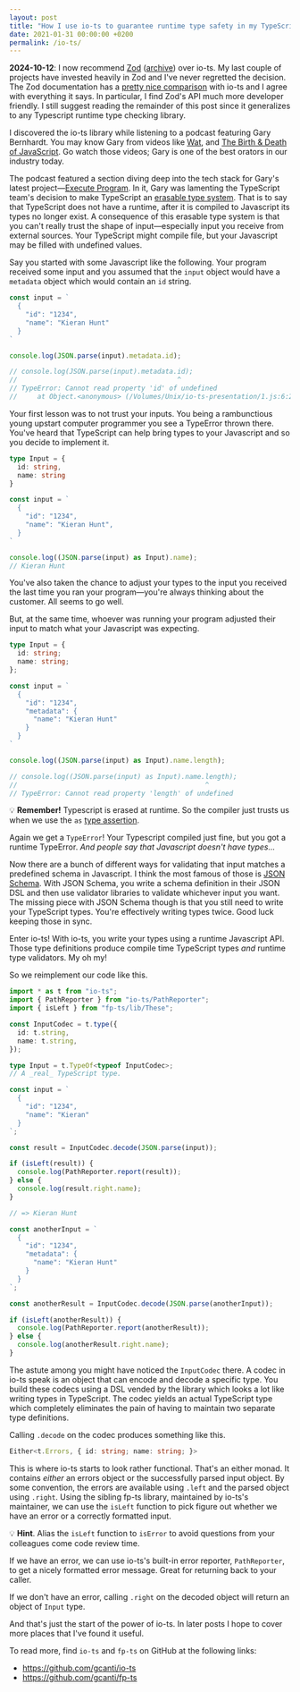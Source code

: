 ```yaml
---
layout: post
title: "How I use io-ts to guarantee runtime type safety in my TypeScript"
date: 2021-01-31 00:00:00 +0200
permalink: /io-ts/
---
```


**2024-10-12**: I now recommend [Zod](https://zod.dev/) ([archive](https://archive.ph/mMRng)) over io-ts.
My last couple of projects have invested heavily in Zod and I've never regretted the decision.
The Zod documentation has a [pretty nice comparison](https://zod.dev/?id=io-ts) with io-ts and I agree with everything it says.
In particular, I find Zod's API much more developer friendly.
I still suggest reading the remainder of this post since it generalizes to any Typescript runtime type checking library.


I discovered the io-ts library while listening to a podcast featuring Gary Bernhardt. You may know Gary from videos like [Wat](https://www.destroyallsoftware.com/talks/wat), and [The Birth & Death of JavaScript](https://www.destroyallsoftware.com/talks/the-birth-and-death-of-javascript). Go watch those videos; Gary is one of the best orators in our industry today. 

The podcast featured a section diving deep into the tech stack for Gary's latest project—[Execute Program](https://www.executeprogram.com/). In it, Gary was lamenting the TypeScript team's decision to make TypeScript an [erasable type system](https://github.com/Microsoft/TypeScript/wiki/TypeScript-Design-Goals). That is to say that TypeScript does not have a runtime, after it is compiled to Javascript its types no longer exist. A consequence of this erasable type system is that you can't really trust the shape of input—especially input you receive from external sources. Your TypeScript might compile file, but your Javascript may be filled with undefined values. 

Say you started with some Javascript like the following. Your program received some input and you assumed that the `input` object would have a `metadata` object which would contain an `id` string.

```typescript
const input = `
  {
    "id": "1234",
    "name": "Kieran Hunt"
  }
`

console.log(JSON.parse(input).metadata.id);

// console.log(JSON.parse(input).metadata.id);
//                                        ^
// TypeError: Cannot read property 'id' of undefined
//     at Object.<anonymous> (/Volumes/Unix/io-ts-presentation/1.js:6:28)
```

Your first lesson was to not trust your inputs. You being a rambunctious young upstart computer programmer you see a TypeError thrown there. You've heard that TypeScript can help bring types to your Javascript and so you decide to implement it.

```typescript
type Input = {
  id: string,
  name: string
}

const input = `
  {
    "id": "1234",
    "name": "Kieran Hunt",
  }
`

console.log((JSON.parse(input) as Input).name);
// Kieran Hunt
```

You've also taken the chance to adjust your types to the input you received the last time you ran your program—you're always thinking about the customer. All seems to go well. 

But, at the same time, whoever was running your program adjusted their input to match what your Javascript was expecting. 

```typescript
type Input = {
  id: string;
  name: string;
};

const input = `
  {
    "id": "1234",
    "metadata": {
      "name": "Kieran Hunt"
    }
  }
`

console.log((JSON.parse(input) as Input).name.length);

// console.log((JSON.parse(input) as Input).name.length);
//                                               ^
// TypeError: Cannot read property 'length' of undefined
```

💡 **Remember!** Typescript is erased at runtime. So the compiler just trusts us when we use the `as` [type assertion](https://www.typescriptlang.org/docs/handbook/basic-types.html#type-assertions).

Again we get a `TypeError`! Your Typescript compiled just fine, but you got a runtime TypeError. *And people say that Javascript doesn't have types...*

Now there are a bunch of different ways for validating that input matches a predefined schema in Javascript. I think the most famous of those is [JSON Schema](https://json-schema.org/). With JSON Schema, you write a schema definition in their JSON DSL and then use validator libraries to validate whichever input you want. The missing piece with JSON Schema though is that you still need to write your TypeScript types. You're effectively writing types twice. Good luck keeping those in sync. 

Enter io-ts! With io-ts, you write your types using a runtime Javascript API. Those type definitions  produce compile time TypeScript types *and* runtime type validators. My oh my!

So we reimplement our code like this.

```typescript
import * as t from "io-ts";
import { PathReporter } from "io-ts/PathReporter";
import { isLeft } from "fp-ts/lib/These";

const InputCodec = t.type({
  id: t.string,
  name: t.string,
});

type Input = t.TypeOf<typeof InputCodec>;
// A _real_ TypeScript type.

const input = `
  {
    "id": "1234",
    "name": "Kieran"
  }
`;

const result = InputCodec.decode(JSON.parse(input));

if (isLeft(result)) {
  console.log(PathReporter.report(result));
} else {
  console.log(result.right.name);
}

// => Kieran Hunt

const anotherInput = `
  {
    "id": "1234",
    "metadata": {
      "name": "Kieran Hunt"
    }
  }
`;

const anotherResult = InputCodec.decode(JSON.parse(anotherInput));

if (isLeft(anotherResult)) {
  console.log(PathReporter.report(anotherResult));
} else {
  console.log(anotherResult.right.name);
}
```

The astute among you might have noticed the `InputCodec` there. A codec in io-ts speak is an object that can encode and decode a specific type. You build these codecs using a DSL vended by the library which looks a lot like writing types in TypeScript. The codec yields an actual TypeScript type which completely eliminates the pain of having to maintain two separate type definitions.

Calling `.decode` on the codec produces something like this.

```typescript
Either<t.Errors, { id: string; name: string; }>
```

This is where io-ts starts to look rather functional. That's an either monad. It contains *either* an errors object or the successfully parsed input object. By some convention, the errors are available using `.left` and the parsed object using `.right`. Using the sibling fp-ts library, maintained by io-ts's maintainer, we can use the `isLeft` function to pick figure out whether we have an error or a correctly formatted input.

💡 **Hint**. Alias the `isLeft` function to `isError` to avoid questions from your colleagues come code review time.

If we have an error, we can use io-ts's built-in error reporter, `PathReporter`, to get a nicely formatted error message. Great for returning back to your caller. 

If we don't have an error, calling `.right` on the decoded object will return an object of `Input` type.

And that's just the start of the power of io-ts. In later posts I hope to cover more places that I've found it useful.

To read more, find `io-ts` and `fp-ts` on GitHub at the following links:
- <https://github.com/gcanti/io-ts>
- <https://github.com/gcanti/fp-ts>
